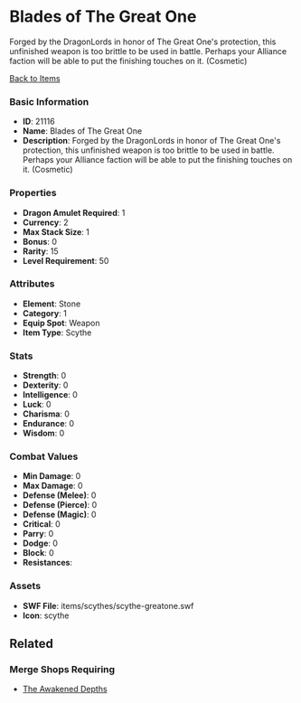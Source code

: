 # Blades of The Great One

Forged by the DragonLords in honor of The Great One's protection, this unfinished weapon is too brittle to be used in battle. Perhaps your Alliance faction will be able to put the finishing touches on it. (Cosmetic)

[Back to Items](../items.md)

### Basic Information

- **ID**: 21116
- **Name**: Blades of The Great One
- **Description**: Forged by the DragonLords in honor of The Great One&#039;s protection, this unfinished weapon is too brittle to be used in battle. Perhaps your Alliance faction will be able to put the finishing touches on it. (Cosmetic)

### Properties

- **Dragon Amulet Required**: 1
- **Currency**: 2
- **Max Stack Size**: 1
- **Bonus**: 0
- **Rarity**: 15
- **Level Requirement**: 50

### Attributes

- **Element**: Stone
- **Category**: 1
- **Equip Spot**: Weapon
- **Item Type**: Scythe

### Stats

- **Strength**: 0
- **Dexterity**: 0
- **Intelligence**: 0
- **Luck**: 0
- **Charisma**: 0
- **Endurance**: 0
- **Wisdom**: 0

### Combat Values

- **Min Damage**: 0
- **Max Damage**: 0
- **Defense (Melee)**: 0
- **Defense (Pierce)**: 0
- **Defense (Magic)**: 0
- **Critical**: 0
- **Parry**: 0
- **Dodge**: 0
- **Block**: 0
- **Resistances**: 

### Assets

- **SWF File**: items/scythes/scythe-greatone.swf
- **Icon**: scythe

## Related

### Merge Shops Requiring

- [The Awakened Depths](../merge-shops/374-the-awakened-depths.md)

